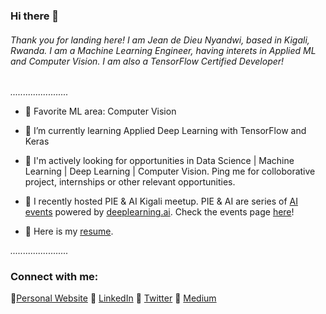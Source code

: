 ### Hi there 👋

###### *Thank you for landing here! I am Jean de Dieu Nyandwi, based in Kigali, Rwanda. I am a Machine Learning Engineer, having interets in Applied ML and Computer Vision. I am also a TensorFlow Certified Developer!*


 *.......................*
 

<!--
**Nyandwi/nyandwi** is a ✨ _special_ ✨ repository because its `README.md` (this file) appears on your GitHub profile.

- Title: Data Science Intern, [VIEBEG Medical](https://www.viebeg.com/en/)
- Location: Kigali, Rwanda
- Education: BE, University of Rwanda
- Favorite ML area: Computer Vision


Here are some ideas to get you started:

- 🔭 I’m currently working on ...
- 🌱 I’m currently learning ...
- 👯 I’m looking to collaborate on ...
- 🤔 I’m looking for help with ...
- 💬 Ask me about ...
- 📫 How to reach me: ...
- 😄 Pronouns: ...
- ⚡ Fun fact: ...
- 🔭 I’m currently doing Data Science Internship at [VIEBEG Medical]
-->

- 🔭 Favorite ML area: Computer Vision

- 🌱 I’m currently learning Applied Deep Learning with TensorFlow and Keras

- 🌟 I'm actively looking for opportunities in Data Science | Machine Learning | Deep Learning | Computer Vision. Ping me for colloborative project, internships or other relevant opportunities. 

- 🎤 I recently hosted PIE & AI Kigali meetup. PIE & AI are series of [AI events](https://www.deeplearning.ai/events/) powered by [deeplearning.ai](https://www.deeplearning.ai). Check the events page [here](https://jeande.tech/events)!

- 🔖 Here is my [resume](https://github.com/Nyandwi/nyandwi/blob/main/Jean%20de%20Dieu%20Nyandwi%20Resume.pdf).



 *.......................*
 
 

### Connect with me:

:link:[Personal Website](https://jeande.tech)  :link: [LinkedIn](https://www.linkedin.com/in/nyandwi/)  :link: [Twitter](https://twitter.com/Jeande_d)  :link: [Medium](https://jeande.medium.com)


<!--
### Quick Facts
- :basketball: I love playing Basketball 
- In my community, I am ac
-->
